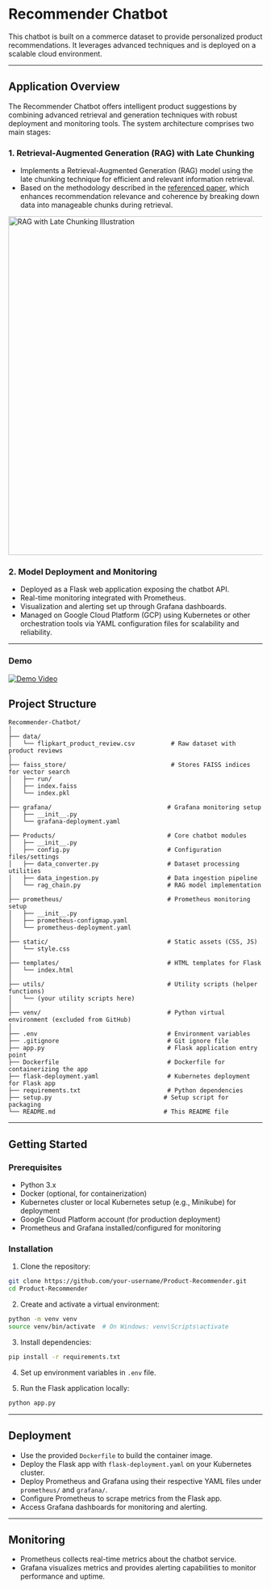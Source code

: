 # Recommender Chatbot

This chatbot is built on a commerce dataset to provide personalized product recommendations. It leverages advanced techniques and is deployed on a scalable cloud environment.

---

## Application Overview

The Recommender Chatbot offers intelligent product suggestions by combining advanced retrieval and generation techniques with robust deployment and monitoring tools. The system architecture comprises two main stages:

### 1. Retrieval-Augmented Generation (RAG) with Late Chunking

* Implements a Retrieval-Augmented Generation (RAG) model using the late chunking technique for efficient and relevant information retrieval.
* Based on the methodology described in the [referenced paper](https://arxiv.org/abs/2409.04701), which enhances recommendation relevance and coherence by breaking down data into manageable chunks during retrieval.

<img width="997" height="670" alt="RAG with Late Chunking Illustration" src="https://github.com/user-attachments/assets/ff87e696-38cc-436f-9410-241adb5c8eb7" />

### 2. Model Deployment and Monitoring

* Deployed as a Flask web application exposing the chatbot API.
* Real-time monitoring integrated with Prometheus.
* Visualization and alerting set up through Grafana dashboards.
* Managed on Google Cloud Platform (GCP) using Kubernetes or other orchestration tools via YAML configuration files for scalability and reliability.

---
### Demo

[![Demo Video](https://img.youtube.com/vi/VIDEO_ID/0.jpg)](https://drive.google.com/file/d/18oMMnEisr5LNXNvVjrHg7U-xPxzxj9yO/view?usp=sharing)


## Project Structure

```
Recommender-Chatbot/
│
├── data/
│   └── flipkart_product_review.csv          # Raw dataset with product reviews
│
├── faiss_store/                             # Stores FAISS indices for vector search
│   ├── run/
│   ├── index.faiss
│   └── index.pkl
│
├── grafana/                                # Grafana monitoring setup
│   ├── __init__.py
│   └── grafana-deployment.yaml
│
├── Products/                               # Core chatbot modules
│   ├── __init__.py
│   ├── config.py                           # Configuration files/settings
│   ├── data_converter.py                   # Dataset processing utilities
│   ├── data_ingestion.py                   # Data ingestion pipeline
│   └── rag_chain.py                        # RAG model implementation
│
├── prometheus/                             # Prometheus monitoring setup
│   ├── __init__.py
│   ├── prometheus-configmap.yaml
│   └── prometheus-deployment.yaml
│
├── static/                                 # Static assets (CSS, JS)
│   └── style.css
│
├── templates/                              # HTML templates for Flask
│   └── index.html
│
├── utils/                                  # Utility scripts (helper functions)
│   └── (your utility scripts here)
│
├── venv/                                   # Python virtual environment (excluded from GitHub)
│
├── .env                                    # Environment variables
├── .gitignore                              # Git ignore file
├── app.py                                  # Flask application entry point
├── Dockerfile                              # Dockerfile for containerizing the app
├── flask-deployment.yaml                   # Kubernetes deployment for Flask app
├── requirements.txt                        # Python dependencies
├── setup.py                               # Setup script for packaging
└── README.md                              # This README file
```

---

## Getting Started

### Prerequisites

* Python 3.x
* Docker (optional, for containerization)
* Kubernetes cluster or local Kubernetes setup (e.g., Minikube) for deployment
* Google Cloud Platform account (for production deployment)
* Prometheus and Grafana installed/configured for monitoring

### Installation

1. Clone the repository:

```bash
git clone https://github.com/your-username/Product-Recommender.git
cd Product-Recommender
```

2. Create and activate a virtual environment:

```bash
python -m venv venv
source venv/bin/activate  # On Windows: venv\Scripts\activate
```

3. Install dependencies:

```bash
pip install -r requirements.txt
```

4. Set up environment variables in `.env` file.

5. Run the Flask application locally:

```bash
python app.py
```

---

## Deployment

* Use the provided `Dockerfile` to build the container image.
* Deploy the Flask app with `flask-deployment.yaml` on your Kubernetes cluster.
* Deploy Prometheus and Grafana using their respective YAML files under `prometheus/` and `grafana/`.
* Configure Prometheus to scrape metrics from the Flask app.
* Access Grafana dashboards for monitoring and alerting.

---

## Monitoring

* Prometheus collects real-time metrics about the chatbot service.
* Grafana visualizes metrics and provides alerting capabilities to monitor performance and uptime.

